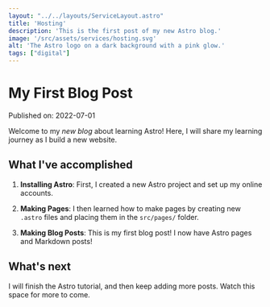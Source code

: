 ```yaml
---
layout: "../../layouts/ServiceLayout.astro"
title: 'Hosting'
description: 'This is the first post of my new Astro blog.'
image: '/src/assets/services/hosting.svg'
alt: 'The Astro logo on a dark background with a pink glow.'
tags: ["digital"]
---
```

# My First Blog Post

Published on: 2022-07-01

Welcome to my _new blog_ about learning Astro! Here, I will share my learning journey as I build a new website.

## What I've accomplished

1. **Installing Astro**: First, I created a new Astro project and set up my online accounts.

2. **Making Pages**: I then learned how to make pages by creating new `.astro` files and placing them in the `src/pages/` folder.

3. **Making Blog Posts**: This is my first blog post! I now have Astro pages and Markdown posts!

## What's next

I will finish the Astro tutorial, and then keep adding more posts. Watch this space for more to come.